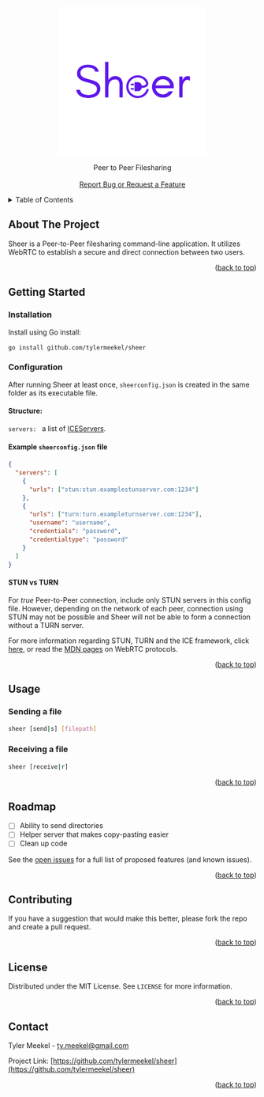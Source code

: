 <a name="readme-top"></a>
<br />
<div align="center">
  <a href="https://github.com/tylermeekel/sheer">
    <img src="images/logo.png" alt="Logo" width="300" height="300">
  </a>

  <p align="center">
    Peer to Peer Filesharing
    <br />
    <br />
    <a href="https://github.com/tylermeekel/sheer/issues">Report Bug or Request a Feature</a>
  </p>
</div>



<!-- TABLE OF CONTENTS -->
<details>
  <summary>Table of Contents</summary>
  <ol>
    <li>
      <a href="#about-the-project">About The Project</a>
    </li>
    <li>
      <a href="#getting-started">Getting Started</a>
    </li>
    <li><a href="#usage">Usage</a></li>
    <li><a href="#roadmap">Roadmap</a></li>
    <li><a href="#contributing">Contributing</a></li>
    <li><a href="#license">License</a></li>
    <li><a href="#contact">Contact</a></li>
  </ol>
</details>



<!-- ABOUT THE PROJECT -->
## About The Project

<!-- [![Product Name Screen Shot][product-screenshot]](https://example.com) -->

Sheer is a Peer-to-Peer filesharing command-line application. It utilizes WebRTC to establish a secure and direct connection between two users.
<p align="right">(<a href="#readme-top">back to top</a>)</p>

## Getting Started
### Installation
Install using Go install:
```
go install github.com/tylermeekel/sheer
```

### Configuration
After running Sheer at least once, `sheerconfig.json` is created in the same folder as its executable file.

#### Structure:
`servers: ` a list of [ICEServers](https://pkg.go.dev/github.com/pion/webrtc/v3#ICEServer).

#### Example `sheerconfig.json` file
```json
{
  "servers": [
    {
      "urls": ["stun:stun.examplestunserver.com:1234"]
    },
    {
      "urls": ["turn:turn.exampleturnserver.com:1234"],
      "username": "username",
      "credentials": "password",
      "credentialtype": "password"
    }
  ]
}
```

#### STUN vs TURN
For *true* Peer-to-Peer connection, include only STUN servers in this config file. However, depending on the network of each peer, connection using STUN may not be possible and Sheer will not be able to form a connection without a TURN server.

For more information regarding STUN, TURN and the ICE framework, click [here](https://developer.liveswitch.io/liveswitch-server/guides/what-are-stun-turn-and-ice.html), or read the [MDN pages](https://developer.mozilla.org/en-US/docs/Web/API/WebRTC_API/Protocols) on WebRTC protocols.
<p align="right">(<a href="#readme-top">back to top</a>)</p>



<!-- USAGE EXAMPLES -->
## Usage
### Sending a file
```sh
sheer [send|s] [filepath]
```

### Receiving a file
```sh
sheer [receive|r]
```


<p align="right">(<a href="#readme-top">back to top</a>)</p>



<!-- ROADMAP -->
## Roadmap

- [ ] Ability to send directories
- [ ] Helper server that makes copy-pasting easier
- [ ] Clean up code

See the [open issues](https://github.com/tylermeekel/sheer/issues) for a full list of proposed features (and known issues).

<p align="right">(<a href="#readme-top">back to top</a>)</p>



<!-- CONTRIBUTING -->
## Contributing

If you have a suggestion that would make this better, please fork the repo and create a pull request.

<p align="right">(<a href="#readme-top">back to top</a>)</p>



<!-- LICENSE -->
## License

Distributed under the MIT License. See `LICENSE` for more information.

<p align="right">(<a href="#readme-top">back to top</a>)</p>



<!-- CONTACT -->
## Contact

Tyler Meekel - ty.meekel@gmail.com

Project Link: [https://github.com/tylermeekel/sheer](https://github.com/tylermeekel/sheer)

<p align="right">(<a href="#readme-top">back to top</a>)</p>


<!-- MARKDOWN LINKS & IMAGES -->
<!-- https://www.markdownguide.org/basic-syntax/#reference-style-links -->
[contributors-shield]: https://img.shields.io/github/contributors/tylermeekel/sheer.svg?style=for-the-badge
[contributors-url]: https://github.com/tylermeekel/sheer/graphs/contributors
[forks-shield]: https://img.shields.io/github/forks/tylermeekel/sheer.svg?style=for-the-badge
[forks-url]: https://github.com/tylermeekel/sheer/network/members
[stars-shield]: https://img.shields.io/github/stars/tylermeekel/sheer.svg?style=for-the-badge
[stars-url]: https://github.com/tylermeekel/sheer/stargazers
[issues-shield]: https://img.shields.io/github/issues/tylermeekel/sheer.svg?style=for-the-badge
[issues-url]: https://github.com/tylermeekel/sheer/issues
[license-shield]: https://img.shields.io/github/license/tylermeekel/sheer.svg?style=for-the-badge
[license-url]: https://github.com/tylermeekel/sheer/blob/master/LICENSE.txt
[linkedin-shield]: https://img.shields.io/badge/-LinkedIn-black.svg?style=for-the-badge&logo=linkedin&colorB=555
[linkedin-url]: https://linkedin.com/in/tylermeekel
[product-screenshot]: images/screenshot.png
[Next.js]: https://img.shields.io/badge/next.js-000000?style=for-the-badge&logo=nextdotjs&logoColor=white
[Next-url]: https://nextjs.org/
[React.js]: https://img.shields.io/badge/React-20232A?style=for-the-badge&logo=react&logoColor=61DAFB
[React-url]: https://reactjs.org/
[Vue.js]: https://img.shields.io/badge/Vue.js-35495E?style=for-the-badge&logo=vuedotjs&logoColor=4FC08D
[Vue-url]: https://vuejs.org/
[Angular.io]: https://img.shields.io/badge/Angular-DD0031?style=for-the-badge&logo=angular&logoColor=white
[Angular-url]: https://angular.io/
[Svelte.dev]: https://img.shields.io/badge/Svelte-4A4A55?style=for-the-badge&logo=svelte&logoColor=FF3E00
[Svelte-url]: https://svelte.dev/
[Laravel.com]: https://img.shields.io/badge/Laravel-FF2D20?style=for-the-badge&logo=laravel&logoColor=white
[Laravel-url]: https://laravel.com
[Bootstrap.com]: https://img.shields.io/badge/Bootstrap-563D7C?style=for-the-badge&logo=bootstrap&logoColor=white
[Bootstrap-url]: https://getbootstrap.com
[JQuery.com]: https://img.shields.io/badge/jQuery-0769AD?style=for-the-badge&logo=jquery&logoColor=white
[JQuery-url]: https://jquery.com 